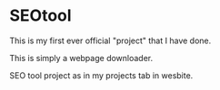 # SEOtool

This is my first ever official "project" that I have done.

This is simply a webpage downloader.

SEO tool project as in my projects tab in wesbite.
